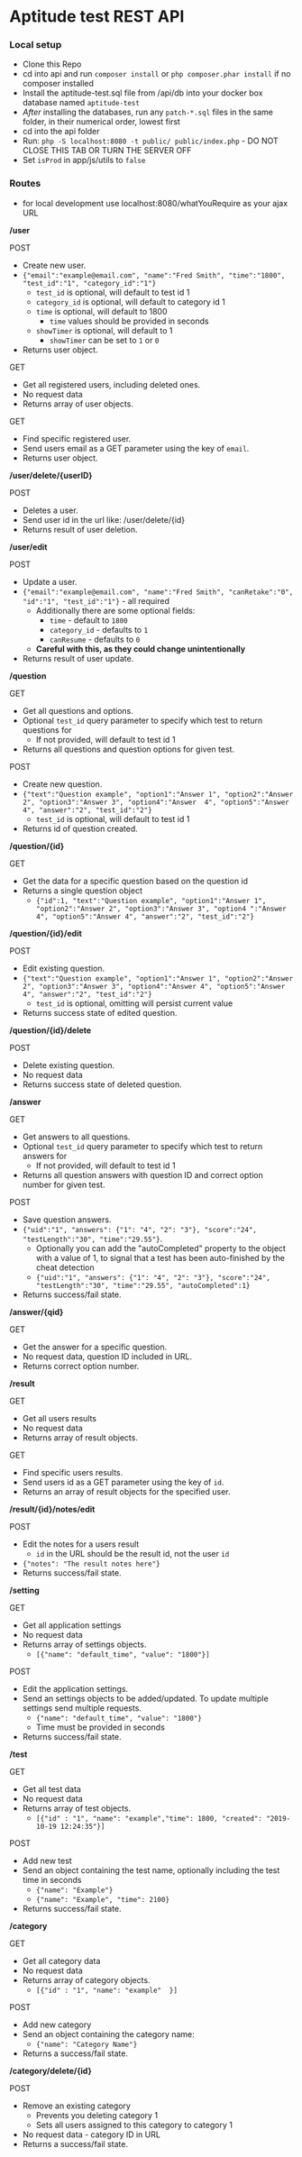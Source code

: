 # Aptitude test REST API

### Local setup

- Clone this Repo
- cd into api and run `composer install` or `php composer.phar install` if no composer installed
- Install the aptitude-test.sql file from /api/db into your docker box database named `aptitude-test`
- *After* installing the databases, run any `patch-*.sql` files in the same folder, in their numerical order, lowest first
- cd into the api folder
- Run: `php -S localhost:8080 -t public/ public/index.php` - DO NOT CLOSE THIS TAB OR TURN THE SERVER OFF
- Set `isProd` in app/js/utils to `false`


### Routes
- for local development use localhost:8080/whatYouRequire as your ajax URL

**/user**

POST
- Create new user.
- `{"email":"example@email.com", "name":"Fred Smith", "time":"1800", "test_id":"1", "category_id":"1"}`
    - `test_id` is optional, will default to test id 1
    - `category_id` is optional, will default to category id 1
    - `time` is optional, will default to 1800
      - `time` values should be provided in seconds
    - `showTimer` is optional, will default to 1
      - `showTimer` can be set to `1` or `0`
- Returns user object.

GET 
- Get all registered users, including deleted ones.
- No request data
- Returns array of user objects.

GET
- Find specific registered user.
- Send users email as a GET parameter using the key of `email`.
- Returns user object.


**/user/delete/{userID}**

POST
- Deletes a user.
- Send user id in the url like: /user/delete/{id}
- Returns result of user deletion.


**/user/edit**

POST
- Update a user.
- `{"email":"example@email.com", "name":"Fred Smith", "canRetake":"0", "id":"1", "test_id":"1"}` - all required
    - Additionally there are some optional fields:
      - `time` - default to `1800`
      - `category_id` - defaults to `1`
      - `canResume` - defaults to `0`
    - **Careful with this, as they could change unintentionally**
- Returns result of user update.

**/question**

GET
- Get all questions and options.
- Optional `test_id` query parameter to specify which test to return questions for
    - If not provided, will default to test id 1
- Returns all questions and question options for given test.

POST
- Create new question.
- `{"text":"Question example", "option1":"Answer 1", "option2":"Answer 2", "option3":"Answer 3", "option4":"Answer 
4", "option5":"Answer 4", "answer":"2", "test_id":"2"}`
    - `test_id` is optional, will default to test id 1
- Returns id of question created.

**/question/{id}**

GET
- Get the data for a specific question based on the question id
- Returns a single question object
    - `{"id":1, "text":"Question example", "option1":"Answer 1", "option2":"Answer 2", "option3":"Answer 3", "option4
    ":"Answer 
      4", "option5":"Answer 4", "answer":"2", "test_id":"2"}`


**/question/{id}/edit**

POST
- Edit existing question.
- `{"text":"Question example", "option1":"Answer 1", "option2":"Answer 2", "option3":"Answer 3", "option4":"Answer 4", "option5":"Answer 4", "answer":"2", "test_id":"2"}`
    - `test_id` is optional, omitting will persist current value
- Returns success state of edited question.

**/question/{id}/delete**

POST
- Delete existing question.
- No request data
- Returns success state of deleted question.

**/answer**

GET
- Get answers to all questions.
- Optional `test_id` query parameter to specify which test to return answers for
    - If not provided, will default to test id 1
- Returns all question answers with question ID and correct option number for given test.

POST
- Save question answers.
- `{"uid":"1", "answers": {"1": "4", "2": "3"}, "score":"24", "testLength":"30", "time":"29.55"}`.
  - Optionally you can add the "autoCompleted" property to the object with a value of 1, to signal that a test has been auto-finished by the cheat detection
  - `{"uid":"1", "answers": {"1": "4", "2": "3"}, "score":"24", "testLength":"30", "time":"29.55", "autoCompleted":1}`
- Returns success/fail state.

**/answer/{qid}**

GET
- Get the answer for a specific question.
- No request data, question ID included in URL.
- Returns correct option number.

**/result**

GET 
- Get all users results
- No request data
- Returns array of result objects.

GET
- Find specific users results.
- Send users id as a GET parameter using the key of `id`.
- Returns an array of result objects for the specified user.

**/result/{id}/notes/edit**

POST
- Edit the notes for a users result
    - `id` in the URL should be the result id, not the user `id`
- `{"notes": "The result notes here"}`
- Returns success/fail state.

**/setting**

GET 
- Get all application settings
- No request data
- Returns array of settings objects.
    - `[{"name": "default_time", "value": "1800"}]`

POST
- Edit the application settings.
- Send an settings objects to be added/updated. To update multiple settings send multiple requests.
    - `{"name": "default_time", "value": "1800"}`
    - Time must be provided in seconds
- Returns success/fail state.

**/test**

GET 
- Get all test data
- No request data
- Returns array of test objects.
    - `[{"id" : "1", "name": "example","time": 1800, "created": "2019-10-19 12:24:35"}]`

POST
- Add new test
- Send an object containing the test name, optionally including the test time in seconds
    - `{"name": "Example"}`
    - `{"name": "Example", "time": 2100}`
- Returns success/fail state.


**/category**

GET 
- Get all category data
- No request data
- Returns array of category objects.
    - `[{"id" : "1", "name": "example"  }]`


POST
- Add new category
- Send an object containing the category name:
    - `{"name": "Category Name"}`
- Returns a success/fail state.
   
   
**/category/delete/{id}**

POST
- Remove an existing category
    - Prevents you deleting category 1
    - Sets all users assigned to this category to category 1
- No request data - category ID in URL
- Returns a success/fail state.